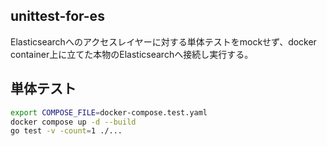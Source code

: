 ## unittest-for-es
Elasticsearchへのアクセスレイヤーに対する単体テストをmockせず、docker container上に立てた本物のElasticsearchへ接続し実行する。

## 単体テスト

```bash
export COMPOSE_FILE=docker-compose.test.yaml
docker compose up -d --build
go test -v -count=1 ./...
```

